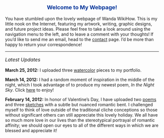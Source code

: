 <p style="color:#003399;font-size:18px;font-weight:bold;text-align:center;">Welcome to My Webpage!</p>

<p style=”color:#000;font-size:14px;font-weight:normal;text-align:left;”>You have stumbled upon the lovely webpage of Wanda WikiHow. This is my little nook on the Internet, featuring my artwork, writing, graphic designs, and future project ideas. Please feel free to take a look around using the navigation menu to the left, and to leave a comment with your thoughts! If you’d like to send me an email, head to the <a href=”/contactme.html” target=”_blank”>contact</a> page. I’d be more than happy to return your correspondence!</p>


<hr />

<p style=”color:#454545;font-size:16px;font-weight:normal;font-style:italic;text-align:left;”>Latest Updates</p>


<p style=”color:#000;font-size:14px;font-weight:normal;text-align:left;”>

<strong>March 25, 2012:</strong> I uploaded three <a href=”/artwork/watercolor.html” target=”_blank”>watercolor</a> pieces to my portfolio.</p>


<p style=”color:#000;font-size:14px;font-weight:normal;text-align:left;”>

<strong>March 14, 2012:</strong> I had a random moment of inspiration in the middle of the night, which I took advantage of to produce my newest poem, <em>In the Night Sky</em>. Click <a href=”/writing/poems.html” target=”_blank”>here</a> to enjoy!</p>


<p style=”color:#000;font-size:14px;font-weight:normal;text-align:left;”>

<strong>February 14, 2012:</strong> In honor of Valentine’s Day, I have uploaded two <a href=”/writing/poems.html” target=”_blank”>poems</a> and three <a href=”/artwork/sketches.html” target=”_blank”>sketches</a> with a subtle but nuanced romantic bent. I challenged myself to think of love outside of the traditional cliche conceptions so those without significant others can still appreciate this lovely holiday. We all have so much more love in our lives than the stereotypical portrayal of romantic affinity; we should open our eyes to all of the different ways in which we are blessed and appreciate it!</p>
